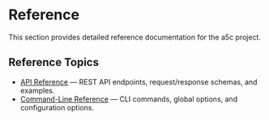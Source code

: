  # Reference

This section provides detailed reference documentation for the a5c project.

## Reference Topics

- [API Reference](api.md) — REST API endpoints, request/response schemas, and examples.
- [Command-Line Reference](cli.md) — CLI commands, global options, and configuration options.
